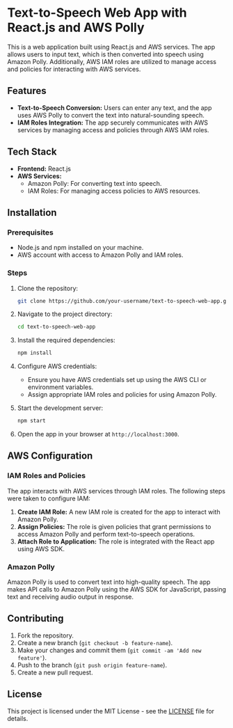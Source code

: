 # Text-to-Speech Web App with React.js and AWS Polly

This is a web application built using React.js and AWS services. The app allows users to input text, which is then converted into speech using Amazon Polly. Additionally, AWS IAM roles are utilized to manage access and policies for interacting with AWS services.

## Features

- **Text-to-Speech Conversion:** Users can enter any text, and the app uses AWS Polly to convert the text into natural-sounding speech.
- **IAM Roles Integration:** The app securely communicates with AWS services by managing access and policies through AWS IAM roles.

## Tech Stack

- **Frontend:** React.js
- **AWS Services:**
  - Amazon Polly: For converting text into speech.
  - IAM Roles: For managing access policies to AWS resources.
  
## Installation

### Prerequisites

- Node.js and npm installed on your machine.
- AWS account with access to Amazon Polly and IAM roles.

### Steps

1. Clone the repository:

    ```bash
    git clone https://github.com/your-username/text-to-speech-web-app.git
    ```

2. Navigate to the project directory:

    ```bash
    cd text-to-speech-web-app
    ```

3. Install the required dependencies:

    ```bash
    npm install
    ```

4. Configure AWS credentials:
   - Ensure you have AWS credentials set up using the AWS CLI or environment variables.
   - Assign appropriate IAM roles and policies for using Amazon Polly.

5. Start the development server:

    ```bash
    npm start
    ```

6. Open the app in your browser at `http://localhost:3000`.

## AWS Configuration

### IAM Roles and Policies

The app interacts with AWS services through IAM roles. The following steps were taken to configure IAM:

1. **Create IAM Role:** A new IAM role is created for the app to interact with Amazon Polly.
2. **Assign Policies:** The role is given policies that grant permissions to access Amazon Polly and perform text-to-speech operations.
3. **Attach Role to Application:** The role is integrated with the React app using AWS SDK.

### Amazon Polly

Amazon Polly is used to convert text into high-quality speech. The app makes API calls to Amazon Polly using the AWS SDK for JavaScript, passing text and receiving audio output in response.

## Contributing

1. Fork the repository.
2. Create a new branch (`git checkout -b feature-name`).
3. Make your changes and commit them (`git commit -am 'Add new feature'`).
4. Push to the branch (`git push origin feature-name`).
5. Create a new pull request.

## License

This project is licensed under the MIT License - see the [LICENSE](LICENSE) file for details.
